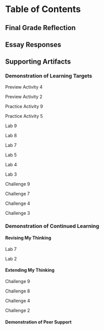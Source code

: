# Table of Contents

## Final Grade Reflection

## Essay Responses

## Supporting Artifacts

### Demonstration of Learning Targets

Preview Activity 4

Preview Activity 2

Practice Activity 9

Practice Activity 5

Lab 9

Lab 8

Lab 7

Lab 5

Lab 4

Lab 3

Challenge 9

Challenge 7

Challenge 4

Challenge 3

### Demonstration of Continued Learning

#### Revising My Thinking

Lab 7

Lab 2

#### Extending My Thinking

Challenge 9

Challenge 8

Challenge 4

Challenge 2

#### Demonstration of Peer Support
